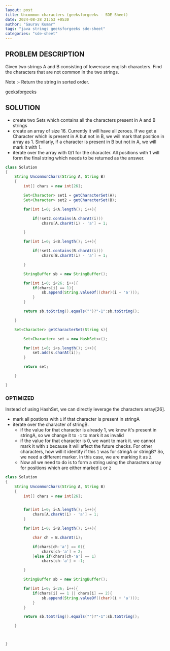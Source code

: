 ```yaml
---
layout: post
title: Uncommon characters (geeksforgeeks - SDE Sheet)
date: 2024-08-28 21:53 +0530
author: "Gaurav Kumar"
tags: "java strings geeksforgeeks sde-sheet"
categories: "sde-sheet"
---
```


## PROBLEM DESCRIPTION

Given two strings A and B consisting of lowercase english characters. Find the characters that are not common in the two strings.

Note :- Return the string in sorted order.

[geeksforgeeks](https://www.geeksforgeeks.org/problems/uncommon-characters4932/1?page=3)

## SOLUTION

- create two Sets which contains all the characters present in A and B strings
- create an array of size 16. Currently it will have all zeroes. If we get a Character which is present in A but not in B, we will mark that position in array as 1. Similarly, if a character is present in B but not in A, we will mark it with 1.
- iterate over the array with 0/1 for the character. All positions with 1 will form the final string which needs to be returned as the answer.

```java
class Solution
{
    String UncommonChars(String A, String B)
    {
        int[] chars = new int[26];

        Set<Character> set1 = getCharacterSet(A);
        Set<Character> set2 = getCharacterSet(B);

        for(int i=0; i<A.length(); i++){

            if(!set2.contains(A.charAt(i)))
                chars[A.charAt(i) - 'a'] = 1;

        }

        for(int i=0; i<B.length(); i++){

            if(!set1.contains(B.charAt(i)))
                chars[B.charAt(i) - 'a'] = 1;

        }

        StringBuffer sb = new StringBuffer();

        for(int i=0; i<26; i++){
            if(chars[i] == 1){
                sb.append(String.valueOf((char)(i + 'a')));
            }
        }

        return sb.toString().equals("")?"-1":sb.toString();

    }

    Set<Character> getCharacterSet(String s){

        Set<Character> set = new HashSet<>();

        for(int i=0; i<s.length(); i++){
            set.add(s.charAt(i));
        }

        return set;

    }

}
```

### OPTIMIZED

Instead of using HashSet, we can directly leverage the characters array[26].

- mark all postions with `1` if that character is present in stringA
- iterate over the character of stringB.
  - if the value for that character is already 1, we know it's present in stringA, so we change it to `-1` to mark it as invalid
  - if the value for that character is 0, we want to mark it. we cannot mark it with `1` because it will affect the future checks. For other characters, how will it identify if this `1` was for stringA or stringB? So, we need a different marker. In this case, we are marking it as `2`.
  - Now all we need to do is to form a string using the characters array for positions which are either marked `1` or `2`

```java
class Solution
{
    String UncommonChars(String A, String B)
    {
        int[] chars = new int[26];


        for(int i=0; i<A.length(); i++){
            chars[A.charAt(i) - 'a'] = 1;
        }

        for(int i=0; i<B.length(); i++){

            char ch = B.charAt(i);

            if(chars[ch-'a'] == 0){
                chars[ch-'a'] = 2;
            }else if(chars[ch-'a'] == 1)
                chars[ch-'a'] = -1;

        }

        StringBuffer sb = new StringBuffer();

        for(int i=0; i<26; i++){
            if(chars[i] == 1 || chars[i] == 2){
                sb.append(String.valueOf((char)(i + 'a')));
            }
        }

        return sb.toString().equals("")?"-1":sb.toString();

    }



}
```
